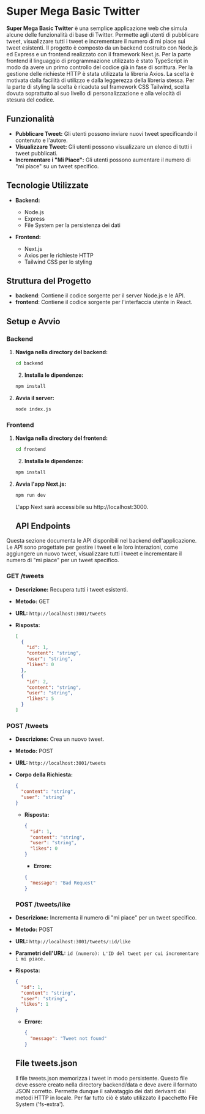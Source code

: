 # Super Mega Basic Twitter

**Super Mega Basic Twitter** è una semplice applicazione web che simula alcune delle funzionalità di base di Twitter. Permette agli utenti di pubblicare tweet, visualizzare tutti i tweet e incrementare il numero di mi piace sui tweet esistenti.
Il progetto è composto da un backend costruito con Node.js ed Express e un frontend realizzato con il framework Next.js.
Per la parte frontend il linguaggio di programmazione utilizzato è stato TypeScript in modo da avere un primo controllo del codice già in fase di scrittura.
Per la gestione delle richieste HTTP è stata utilizzata la libreria Axios. La scelta è motivata dalla facilità di utilizzo e dalla leggerezza della libreria stessa.
Per la parte di styling la scelta è ricaduta sul framework CSS Tailwind, scelta dovuta soprattutto al suo livello di personalizzazione e alla velocità di stesura del codice.

## Funzionalità

- **Pubblicare Tweet:** Gli utenti possono inviare nuovi tweet specificando il contenuto e l'autore.
- **Visualizzare Tweet:** Gli utenti possono visualizzare un elenco di tutti i tweet pubblicati.
- **Incrementare i "Mi Piace":** Gli utenti possono aumentare il numero di "mi piace" su un tweet specifico.

## Tecnologie Utilizzate

- **Backend:**

  - Node.js
  - Express
  - File System per la persistenza dei dati

- **Frontend:**
  - Next.js
  - Axios per le richieste HTTP
  - Tailwind CSS per lo styling

## Struttura del Progetto

- **backend**: Contiene il codice sorgente per il server Node.js e le API.
- **frontend**: Contiene il codice sorgente per l'interfaccia utente in React.

## Setup e Avvio

### Backend

1. **Naviga nella directory del backend:**

   ```bash
   cd backend
   ```

   2. **Installa le dipendenze:**

   ```bash
   npm install
   ```

2. **Avvia il server:**

   ```bash
   node index.js
   ```

### Frontend

1. **Naviga nella directory del frontend:**

   ```bash
   cd frontend
   ```

   2. **Installa le dipendenze:**

   ```bash
   npm install
   ```

2. **Avvia l'app Next.js:**

   ```bash
   npm run dev
   ```

   L'app Next sarà accessibile su http://localhost:3000.

   ## API Endpoints

Questa sezione documenta le API disponibili nel backend dell'applicazione. Le API sono progettate per gestire i tweet e le loro interazioni, come aggiungere un nuovo tweet, visualizzare tutti i tweet e incrementare il numero di "mi piace" per un tweet specifico.

### GET /tweets

- **Descrizione:** Recupera tutti i tweet esistenti.
- **Metodo:** GET
- **URL:** `http://localhost:3001/tweets`
- **Risposta:**

  ```json
  [
    {
      "id": 1,
      "content": "string",
      "user": "string",
      "likes": 0
    },
    {
      "id": 2,
      "content": "string",
      "user": "string",
      "likes": 5
    }
  ]
  ```

### POST /tweets

- **Descrizione:** Crea un nuovo tweet.
- **Metodo:** POST
- **URL:** `http://localhost:3001/tweets`
- **Corpo della Richiesta:**

  ```json
  {
    "content": "string",
    "user": "string"
  }
  ```

  - **Risposta:**

    ```json
    {
      "id": 1,
      "content": "string",
      "user": "string",
      "likes": 0
    }
    ```

    - **Errore:**

    ```json
    {
      "message": "Bad Request"
    }
    ```

  ### POST /tweets/like

- **Descrizione:** Incrementa il numero di "mi piace" per un tweet specifico.
- **Metodo:** POST
- **URL:** `http://localhost:3001/tweets/:id/like`
- **Parametri dell'URL:** `id (numero): L'ID del tweet per cui incrementare i mi piace.`
- **Risposta:**

  ```json
  {
    "id": 1,
    "content": "string",
    "user": "string",
    "likes": 1
  }
  ```

  - **Errore:**
    ```json
    {
      "message": "Tweet not found"
    }
    ```

  ## File tweets.json

  Il file tweets.json memorizza i tweet in modo persistente. Questo file deve essere creato nella directory backend/data e deve avere il formato JSON corretto.
  Permette dunque il salvataggio dei dati derivanti dai metodi HTTP in locale.
  Per far tutto ciò è stato utilizzato il pacchetto File System ('fs-extra').
